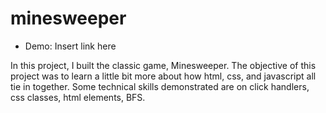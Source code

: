 # minesweeper

- Demo: Insert link here

In this project, I built the classic game, Minesweeper. The objective of this project was to learn a little bit more about how html, css, and javascript all tie in together. Some technical skills demonstrated are on click handlers, css classes, html elements, BFS.